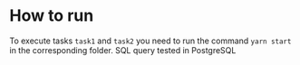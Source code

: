 # How to run

To execute tasks `task1` and `task2` you need to run the command `yarn start` in the corresponding folder.
SQL query tested in PostgreSQL